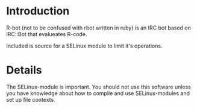 # Introduction #

R-bot (not to be confused with rbot written in ruby) is an IRC bot based on IRC::Bot that evalueates R-code.

Included is source for a SELinux module to limit it's operations.

# Details #

The SELinux-module is important. You should not use this software unless you have knowledge about how to compile and use SELinux-modules and set up file contexts.